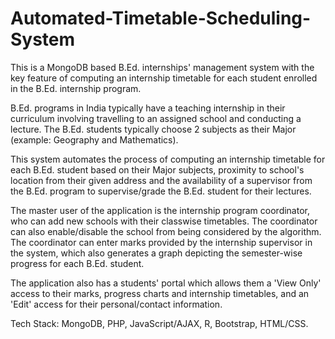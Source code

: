 # Automated-Timetable-Scheduling-System
This is a MongoDB based B.Ed. internships' management system with the key feature of computing an internship timetable for each student enrolled in the B.Ed. internship program.

B.Ed. programs in India typically have a teaching internship in their curriculum involving travelling to an assigned school and conducting a lecture. 
The B.Ed. students typically choose 2 subjects as their Major (example: Geography and Mathematics).

This system automates the process of computing an internship timetable for each B.Ed. student based on their Major subjects, proximity to school's location from their given address and the availability of a supervisor from the B.Ed. program to supervise/grade the B.Ed. student for their lectures.

The master user of the application is the internship program coordinator, who can add new schools with their classwise timetables. The coordinator can also enable/disable the school from being considered by the algorithm.
The coordinator can enter marks provided by the internship supervisor in the system, which also generates a graph depicting the semester-wise progress for each B.Ed. student.

The application also has a students' portal which allows them a 'View Only' access to their marks, progress charts and internship timetables, and an 'Edit' access for their personal/contact information.

Tech Stack: MongoDB, PHP, JavaScript/AJAX, R, Bootstrap, HTML/CSS.
